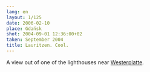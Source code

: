 ```yaml
---
lang: en
layout: 1/125
date: 2006-02-10
place: Gdańsk
shot: 2004-09-01 12:36:00+02
taken: September 2004
title: Lauritzen. Cool.
---
```


A view out of one of the lighthouses near [Westerplatte](http://en.wikipedia.org/wiki/Westerplatte).
